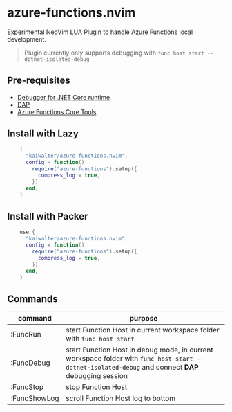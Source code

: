 # azure-functions.nvim

Experimental NeoVim LUA Plugin to handle Azure Functions local development.

> Plugin currently only supports debugging with `func host start --dotnet-isolated-debug`

## Pre-requisites

- [Debugger for .NET Core runtime](https://github.com/Samsung/netcoredbg)
- [DAP](https://github.com/mfussenegger/nvim-dap)
- [Azure Functions Core Tools](https://github.com/Azure/azure-functions-core-tools)

## Install with Lazy

```lua
    {
      "kaiwalter/azure-functions.nvim",
      config = function()
        require("azure-functions").setup({
          compress_log = true,
        })
      end,
    }
```

## Install with Packer

```lua
    use {
      "kaiwalter/azure-functions.nvim",
      config = function()
        require("azure-functions").setup({
          compress_log = true,
        })
      end,
    }
```

## Commands

| command | purpose |
| ---- | ---- |
| :FuncRun | start Function Host in current workspace folder with `func host start` |
| :FuncDebug | start Function Host in debug mode, in current workspace folder with `func host start --dotnet-isolated-debug` and connect **DAP** debugging session |
| :FuncStop | stop Function Host |
| :FuncShowLog | scroll Function Host log to bottom |

